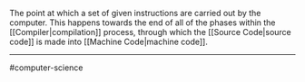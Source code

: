 The point at which a set of given instructions are carried out by the computer. This happens towards the end of all of the phases within the [[Compiler|compilation]] process, through which the [[Source Code|source code]] is made into [[Machine Code|machine code]].

---
#computer-science 